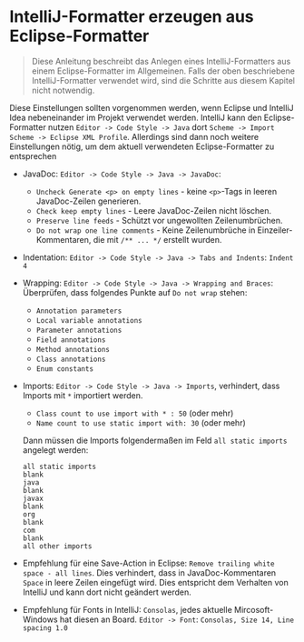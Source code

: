# IntelliJ-Formatter erzeugen aus Eclipse-Formatter

> Diese Anleitung beschreibt das Anlegen eines IntelliJ-Formatters aus einem Eclipse-Formatter im Allgemeinen. Falls der oben beschriebene IntelliJ-Formatter verwendet wird, sind die Schritte aus diesem Kapitel nicht notwendig.

Diese Einstellungen sollten vorgenommen werden, wenn Eclipse und IntelliJ Idea nebeneinander im Projekt verwendet werden.
IntelliJ kann den Eclipse-Formatter nutzen `Editor -> Code Style -> Java` dort `Scheme -> Import Scheme -> Eclipse XML Profile`.
Allerdings sind dann noch weitere Einstellungen nötig, um dem aktuell verwendeten Eclipse-Formatter zu entsprechen
- JavaDoc: `Editor -> Code Style -> Java -> JavaDoc`:
    - `Uncheck Generate <p> on empty lines` - keine `<p>`-Tags in leeren JavaDoc-Zeilen generieren.
    - `Check keep empty lines` - Leere JavaDoc-Zeilen nicht löschen.
    - `Preserve line feeds` - Schützt vor ungewollten Zeilenumbrüchen.
    - `Do not wrap one line comments` - Keine Zeilenumbrüche in Einzeiler-Kommentaren, die mit `/** ... */` erstellt wurden.
- Indentation: `Editor -> Code Style -> Java -> Tabs and Indents`: `Indent 4`
- Wrapping: `Editor -> Code Style -> Java -> Wrapping and Braces`: Überprüfen, dass folgendes Punkte auf `Do not wrap` stehen:
    - `Annotation parameters`
    - `Local variable annotations`
    - `Parameter annotations`
    - `Field annotations`
    - `Method annotations`
    - `Class annotations`
    - `Enum constants`
- Imports: `Editor -> Code Style -> Java -> Imports`, verhindert, dass Imports mit `*` importiert werden.
    - `Class count to use import with * : 50` (oder mehr)
    - `Name count to use static import with: 30` (oder mehr)
    
    Dann müssen die Imports folgendermaßen im Feld `all static imports` angelegt werden:
    ```
    all static imports
    blank
    java
    blank
    javax
    blank
    org
    blank
    com
    blank
    all other imports
    ```
- Empfehlung für eine Save-Action in Eclipse: `Remove trailing white space - all lines`. Dies verhindert, dass in JavaDoc-Kommentaren `Space` in leere Zeilen eingefügt wird.
Dies entspricht dem Verhalten von IntelliJ und kann dort nicht geändert werden.
- Empfehlung für Fonts in IntelliJ: `Consolas`, jedes aktuelle Mircosoft-Windows hat diesen an Board. `Editor -> Font`: `Consolas, Size 14, Line spacing 1.0`